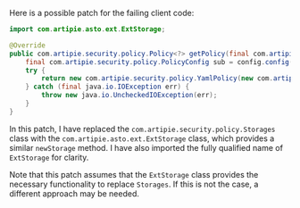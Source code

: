 Here is a possible patch for the failing client code:
```java
import com.artipie.asto.ext.ExtStorage;

@Override
public com.artipie.security.policy.Policy<?> getPolicy(final com.artipie.security.policy.PolicyConfig config) {
    final com.artipie.security.policy.PolicyConfig sub = config.config("storage");
    try {
        return new com.artipie.security.policy.YamlPolicy(new com.artipie.asto.blocking.BlockingStorage(new ExtStorage().newStorage(sub.string("type"), com.amihaiemil.eoyaml.Yaml.createYamlInput(sub.toString()).readYamlMapping())));
    } catch (final java.io.IOException err) {
        throw new java.io.UncheckedIOException(err);
    }
}
```
In this patch, I have replaced the `com.artipie.security.policy.Storages` class with the `com.artipie.asto.ext.ExtStorage` class, which provides a similar `newStorage` method. I have also imported the fully qualified name of `ExtStorage` for clarity.

Note that this patch assumes that the `ExtStorage` class provides the necessary functionality to replace `Storages`. If this is not the case, a different approach may be needed.